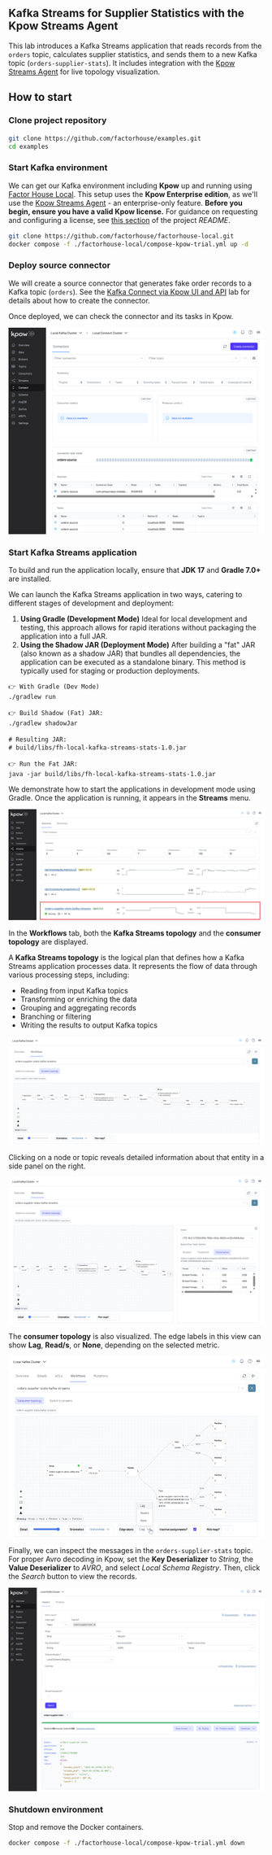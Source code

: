 ## Kafka Streams for Supplier Statistics with the Kpow Streams Agent

This lab introduces a Kafka Streams application that reads records from the `orders` topic, calculates supplier statistics, and sends them to a new Kafka topic (`orders-supplier-stats`). It includes integration with the [Kpow Streams Agent](https://github.com/factorhouse/kpow-streams-agent) for live topology visualization.

## How to start

### Clone project repository

```bash
git clone https://github.com/factorhouse/examples.git
cd examples
```

### Start Kafka environment

We can get our Kafka environment including **Kpow** up and running using [Factor House Local](https://github.com/factorhouse/factorhouse-local). This setup uses the **Kpow Enterprise edition**, as we'll use the [Kpow Streams Agent](https://github.com/factorhouse/kpow-streams-agent) - an enterprise-only feature. **Before you begin, ensure you have a valid Kpow license.** For guidance on requesting and configuring a license, see [this section](https://github.com/factorhouse/factorhouse-local?tab=readme-ov-file#update-kpow-and-flex-licenses) of the project _README_.

```bash
git clone https://github.com/factorhouse/factorhouse-local.git
docker compose -f ./factorhouse-local/compose-kpow-trial.yml up -d
```

### Deploy source connector

We will create a source connector that generates fake order records to a Kafka topic (`orders`). See the [Kafka Connect via Kpow UI and API](../fh-local-kafka-connect-orders/) lab for details about how to create the connector.

Once deployed, we can check the connector and its tasks in Kpow.

![](./images/kafka-connector.png)

### Start Kafka Streams application

To build and run the application locally, ensure that **JDK 17** and **Gradle 7.0+** are installed.

We can launch the Kafka Streams application in two ways, catering to different stages of development and deployment:

1. **Using Gradle (Development Mode)**
   Ideal for local development and testing, this approach allows for rapid iterations without packaging the application into a full JAR.
2. **Using the Shadow JAR (Deployment Mode)**
   After building a "fat" JAR (also known as a shadow JAR) that bundles all dependencies, the application can be executed as a standalone binary. This method is typically used for staging or production deployments.

```
👉 With Gradle (Dev Mode)
./gradlew run

👉 Build Shadow (Fat) JAR:
./gradlew shadowJar

# Resulting JAR:
# build/libs/fh-local-kafka-streams-stats-1.0.jar

👉 Run the Fat JAR:
java -jar build/libs/fh-local-kafka-streams-stats-1.0.jar
```

We demonstrate how to start the applications in development mode using Gradle. Once the application is running, it appears in the **Streams** menu.

![](./images/streams-01.png)

In the **Workflows** tab, both the **Kafka Streams topology** and the **consumer topology** are displayed.

A **Kafka Streams topology** is the logical plan that defines how a Kafka Streams application processes data. It represents the flow of data through various processing steps, including:

- Reading from input Kafka topics
- Transforming or enriching the data
- Grouping and aggregating records
- Branching or filtering
- Writing the results to output Kafka topics

![](./images/streams-02.png)

Clicking on a node or topic reveals detailed information about that entity in a side panel on the right.

![](./images/streams-03.png)

The **consumer topology** is also visualized. The edge labels in this view can show **Lag**, **Read/s**, or **None**, depending on the selected metric.

![](./images/streams-04.png)

Finally, we can inspect the messages in the `orders-supplier-stats` topic. For proper Avro decoding in Kpow, set the **Key Deserializer** to _String_, the **Value Deserializer** to _AVRO_, and select _Local Schema Registry_. Then, click the _Search_ button to view the records.

![](./images/messages-01.png)

### Shutdown environment

Stop and remove the Docker containers.

```bash
docker compose -f ./factorhouse-local/compose-kpow-trial.yml down
```
